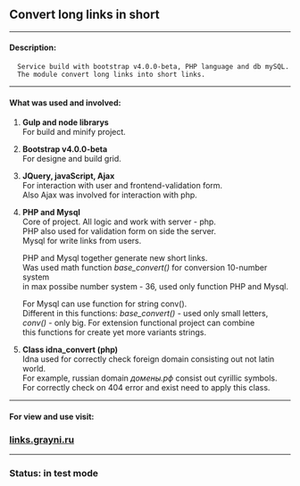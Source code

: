 ## Convert long links in short  
***
#### Description: 
      Service build with bootstrap v4.0.0-beta, PHP language and db mySQL.  
      The module convert long links into short links.
***

#### What was used and involved:
1. **Gulp and node librarys**  
    For build and minify project.

2. **Bootstrap v4.0.0-beta**  
    For designe and build grid.  

3. **JQuery, javaScript, Ajax**  
    For interaction with user and frontend-validation form.  
    Also Ajax was involved for interaction with php.  

4. **PHP and Mysql**  
    Core of project. All logic and work with server - php.  
    PHP also used for validation form on side the server.  
    Mysql for write links from users.  

    PHP and Mysql together generate new short links.  
    Was used math function _base\_convert()_ for conversion 10-number system  
    in max possibe number system - 36, used only function PHP and Mysql.  

    For Mysql can use function for string conv().  
    Different in this functions: _base\_convert()_ - used only small letters,  
    _conv()_ - only big. For extension functional project can combine  
    this functions for create yet more variants strings.

5. **Class idna_convert (php)**  
    Idna used for correctly check foreign domain consisting out not latin world.  
    For example, russian domain _домены.рф_ consist out cyrillic symbols.  
    For correctly check on 404 error and exist need to apply this class.  
***

#### For view and use visit:
### [links.grayni.ru](http://links.grayni.ru)
***
### Status: in test mode



